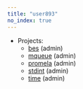 ```yaml
---
title: "user893"
no_index: true
---
```


* Projects:
  * [bes](/projects/bes/) (admin)
  * [mqueue](/projects/mqueue/) (admin)
  * [promela](/projects/promela/) (admin)
  * [stdint](/projects/stdint/) (admin)
  * [time](/projects/time/) (admin)
